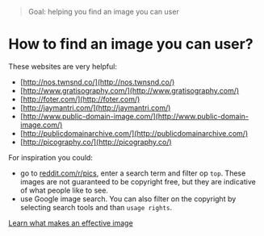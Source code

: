 > Goal: helping you find an image you can user

# How to find an image you can user?

These websites are very helpful:

* [http://nos.twnsnd.co/](http://nos.twnsnd.co/)
* [http://www.gratisography.com/](http://www.gratisography.com/)
* [http://foter.com/](http://foter.com/)
* [http://jaymantri.com/](http://jaymantri.com/)
* [http://www.public-domain-image.com/](http://www.public-domain-image.com/)
* [http://publicdomainarchive.com/](http://publicdomainarchive.com/)
* [http://picography.co/](http://picography.co/)

For inspiration you could: 

- go to [reddit.com/r/pics](https://reddit.com/r/pics), enter a search term and filter op ```top```. These images are not guaranteed to be copyright free, but they are indicative of what people like to see.
- use Google image search. You can also filter on the copyright by selecting search tools and than ```usage rights```. 

[Learn what makes an effective image](../effective-image-guide/readme.md)
